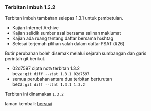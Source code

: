 ---
---

### Terbitan imbuh 1.3.2

Terbitan imbuh tambahan selepas 1.3.1 untuk pembetulan.

- Kajian Internet Archive
- Kajian selidik sumber asal bersama salinan maklumat
- Kajian ada ruang tentang daftar bersama hashtag
- Selesai terjemah pilihan salah dalam daftar PSAT (#26)

Butir perubahan boleh disemak melalui sejarah sumbangan
dan garis perintah git berikut.

- 02d7597 cipta nota terbitan 1.3.2  
beza: `git diff --stat 1.3.1 02d7597`
- semua perubahan antara dua terbitan berturutan  
beza: `git diff --stat 1.3.1 1.3.2`

Terbitan ini dinamakan `1.3.2`

laman kembali: [bersuai][0]

  [0]: ../bersuai.md
